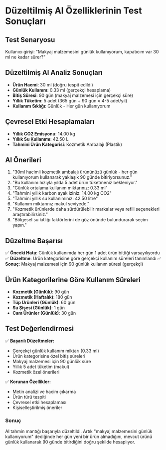 # Düzeltilmiş AI Özelliklerinin Test Sonuçları

## Test Senaryosu
Kullanıcı girişi: "Makyaj malzemesini günlük kullanıyorum, kapatıcım var 30 ml ne kadar sürer?"

## Düzeltilmiş AI Analiz Sonuçları
- **Ürün Hacmi**: 30 ml (doğru tespit edildi)
- **Günlük Kullanım**: 0.33 ml (gerçekçi hesaplama)
- **Bitiş Süresi**: 90 gün (makyaj malzemesi için gerçekçi süre)
- **Yıllık Tüketim**: 5 adet (365 gün ÷ 90 gün ≈ 4-5 adet/yıl)
- **Kullanım Sıklığı**: Günlük - Her gün kullanıyorum

## Çevresel Etki Hesaplamaları
- **Yıllık CO2 Emisyonu**: 14.00 kg
- **Yıllık Su Kullanımı**: 42.50 L
- **Tahmini Ürün Kategorisi**: Kozmetik Ambalajı (Plastik)

## AI Önerileri
1. "30ml hacimli kozmetik ambalajı ürününüzü günlük - her gün kullanıyorum kullanarak yaklaşık 90 günde bitiriyorsunuz."
2. "Bu kullanım hızıyla yılda 5 adet ürün tüketmeniz bekleniyor."
3. "Günlük ortalama kullanım miktarınız: 0.33 ml"
4. "Tahmini yıllık karbon ayak iziniz: 14.00 kg CO2"
5. "Tahmini yıllık su kullanımınız: 42.50 litre"
6. "Kullanım miktarınız makul seviyede."
7. "Kozmetik ürünlerde daha sürdürülebilir markalar veya refill seçenekleri araştırabilirsiniz."
8. "Bölgesel su kıtlığı faktörlerini de göz önünde bulundurarak seçim yapın."

## Düzeltme Başarısı
✅ **Önceki Hata**: Günlük kullanımda her gün 1 adet ürün bittiği varsayılıyordu
✅ **Düzeltme**: Ürün kategorisine göre gerçekçi kullanım süreleri tanımlandı
✅ **Sonuç**: Makyaj malzemesi için 90 günlük kullanım süresi (gerçekçi)

## Ürün Kategorilerine Göre Kullanım Süreleri
- **Kozmetik (Günlük)**: 90 gün
- **Kozmetik (Haftalık)**: 180 gün
- **Tüp Ürünleri (Günlük)**: 60 gün
- **Su Şişesi (Günlük)**: 1 gün
- **Cam Ürünler (Günlük)**: 30 gün

## Test Değerlendirmesi
✅ **Başarılı Düzeltmeler:**
- Gerçekçi günlük kullanım miktarı (0.33 ml)
- Ürün kategorisine özel bitiş süreleri
- Makyaj malzemesi için 90 günlük süre
- Yıllık 5 adet tüketim (makul)
- Kozmetik özel önerileri

✅ **Korunan Özellikler:**
- Metin analizi ve hacim çıkarma
- Ürün türü tespiti
- Çevresel etki hesaplaması
- Kişiselleştirilmiş öneriler

### Sonuç
AI tahmin mantığı başarıyla düzeltildi. Artık "makyaj malzemesini günlük kullanıyorum" dediğinde her gün yeni bir ürün almadığını, mevcut ürünü günlük kullanarak 90 günde bitirdiğini doğru şekilde hesaplıyor.

